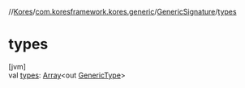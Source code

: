 //[Kores](../../../index.md)/[com.koresframework.kores.generic](../index.md)/[GenericSignature](index.md)/[types](types.md)

# types

[jvm]\
val [types](types.md): [Array](https://kotlinlang.org/api/latest/jvm/stdlib/kotlin/-array/index.html)<out [GenericType](../../com.koresframework.kores.type/-generic-type/index.md)>
